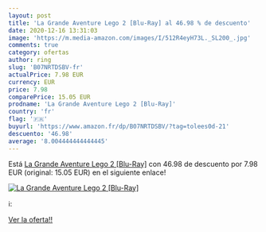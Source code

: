 ```yaml
---
layout: post
title: 'La Grande Aventure Lego 2 [Blu-Ray] al 46.98 % de descuento'
date: 2020-12-16 13:31:03
image: 'https://m.media-amazon.com/images/I/512R4eyH73L._SL200_.jpg'
comments: true
category: ofertas
author: ring
slug: 'B07NRTDSBV-fr'
actualPrice: 7.98 EUR
currency: EUR
price: 7.98
comparePrice: 15.05 EUR
prodname: 'La Grande Aventure Lego 2 [Blu-Ray]'
country: 'fr'
flag: '🇫🇷'
buyurl: 'https://www.amazon.fr/dp/B07NRTDSBV/?tag=tolees0d-21'
descuento: '46.98'
average: '8.004444444444445'
---
```


Está [La Grande Aventure Lego 2 [Blu-Ray]](https://www.amazon.fr/dp/B07NRTDSBV/?tag=tolees0d-21) con 46.98 de descuento por 7.98 EUR (original: 15.05 EUR) en el siguiente enlace!

[![La Grande Aventure Lego 2 [Blu-Ray]](https://m.media-amazon.com/images/I/512R4eyH73L._SL200_.jpg)](https://www.amazon.fr/dp/B07NRTDSBV/?tag=tolees0d-21)

ℹ️:


[Ver la oferta!!](https://www.amazon.fr/dp/B07NRTDSBV/?tag=tolees0d-21)

